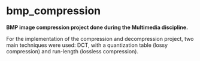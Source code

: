 # bmp_compression

<p><strong>BMP image compression project done during the Multimedia discipline.</strong></p>
<p>For the implementation of the compression and decompression project, two main techniques were used: DCT, with a quantization table (lossy compression) and run-length (lossless compression).</p>
